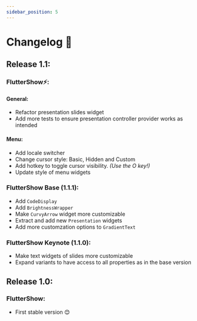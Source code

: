 ```yaml
---
sidebar_position: 5
---
```


# Changelog 📄

## Release 1.1:

### FlutterShow⚡️:

#### General:

- Refactor presentation slides widget
- Add more tests to ensure presentation controller provider works as intended

#### Menu:

- Add locale switcher
- Change cursor style: Basic, Hidden and Custom
- Add hotkey to toggle cursor visibility. _(Use the O key!)_
- Update style of menu widgets

### FlutterShow Base (1.1.1):

- Add `CodeDisplay`
- Add `BrightnessWrapper`
- Make `CurvyArrow` widget more customizable
- Extract and add new `Presentation` widgets
- Add more customzation options to `GradientText`

### FlutterShow Keynote (1.1.0):

- Make text widgets of slides more customizable
- Expand variants to have access to all properties as in the base version

## Release 1.0:

### FlutterShow:

- First stable version 😊
